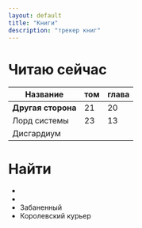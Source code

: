 ```yaml
---
layout: default
title: "Книги"
description: "трекер книг"
---
```


# Читаю сейчас

 | Название           | том | глава |     
| --- | --- | --- | 
| **Другая сторона** | 21  | 20   |     
| Лорд системы |  23   | 13      |     
|  Дисгардиум             |     |       |     


# Найти

- 
- 
- Забаненный 
- Королевский курьер 


